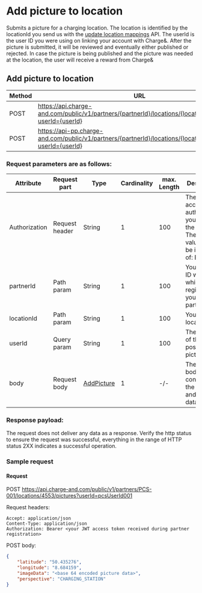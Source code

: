 # Add picture to location

Submits a picture for a charging location. The location is identified by the locationId you send us with the [update location mappings](update_location_mappings.md) API. The userId is the user ID you were using on linking your account with Charge&.
After the picture is submitted, it will be reviewed and eventually either published or rejected. In case the picture is being published and the picture was needed at the location, the user will receive a reward from Charge&

## Add picture to location

| Method           | URL                                                   | Environment                          
|------------------|-------------------------------------------------------|--------------|
| POST              | https://api.charge-and.com/public/v1/partners/{partnerId}/locations/{locationId}/pictures?userId={userId} | Production
| POST              | https://api-pp.charge-and.com/public/v1/partners/{partnerId}/locations/{locationId}/pictures?userId={userId} | Pre Production

### Request parameters are as follows:

| Attribute     | Request part  | Type   | Cardinality | max. Length | Description 
|---------------|---------------|--------|-------------|-------------|---------------------------------------------------------------------------------------------------|
| Authorization |Request header | String |1            |100          | The accessToken authorizing you to do the request. The header value must be in form of: Bearer <accessToken>
| partnerId     |Path param     | String |1            |100          | Your partner ID with which you registered yourself as a partner
| locationId    |Path param     | String |1            |100          | Your location ID
| userId        |Query param    | String |1            |100          | The user ID of the user posting the picture
| body          |Request body   | [AddPicture](types.md#addpicture-class) |1            |-/-          | The request body containing the picture and meta data

### Response payload:

The request does not deliver any data as a response. Verify the http status to ensure the request was successful, everything in the range of HTTP status 2XX indicates a successful operation.

### Sample request

#### Request

   POST https://api.charge-and.com/public/v1/partners/PCS-001/locations/4553/pictures?userId=pcsUserId001

   Request headers:
```
Accept: application/json
Content-Type: application/json
Authorization: Bearer <your JWT access token received during partner registration>
```

   POST body:
```json
{
	"latitude": "50.435276",
	"longitude": "8.684159",
	"imageData": "<base 64 encoded picture data>",
	"perspective": "CHARGING_STATION"
}
```
